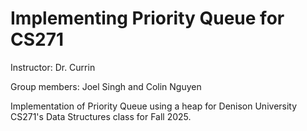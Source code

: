 # Implementing Priority Queue for CS271

Instructor: Dr. Currin

Group members: Joel Singh and Colin Nguyen

Implementation of Priority Queue using a heap for Denison University CS271's
Data Structures class for Fall 2025.
